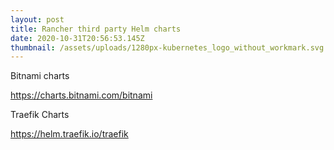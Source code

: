 ```yaml
---
layout: post
title: Rancher third party Helm charts
date: 2020-10-31T20:56:53.145Z
thumbnail: /assets/uploads/1280px-kubernetes_logo_without_workmark.svg.png
---
```

Bitnami charts

<https://charts.bitnami.com/bitnami>



Traefik Charts

<https://helm.traefik.io/traefik>